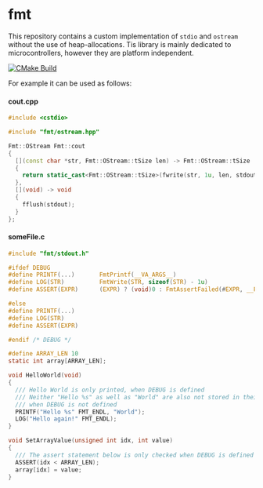 # fmt

This repository contains a custom implementation of `stdio` and `ostream` without the use of heap-allocations.
Tis library is mainly dedicated to microcontrollers, however they are platform independent.

[![CMake Build](https://github.com/schellek/fmt/actions/workflows/cmake.yml/badge.svg)](https://github.com/schellek/fmt/actions/workflows/cmake.yml)

For example it can be used as follows:
#### cout.cpp
```c++
#include <cstdio>

#include "fmt/ostream.hpp"

Fmt::OStream Fmt::cout
{
  [](const char *str, Fmt::OStream::tSize len) -> Fmt::OStream::tSize
  {
    return static_cast<Fmt::OStream::tSize>(fwrite(str, 1u, len, stdout));
  },
  [](void) -> void
  {
    fflush(stdout);
  }
};
```

#### someFile.c
```c
#include "fmt/stdout.h"

#ifdef DEBUG
#define PRINTF(...)       FmtPrintf(__VA_ARGS__)
#define LOG(STR)          FmtWrite(STR, sizeof(STR) - 1u)
#define ASSERT(EXPR)      (EXPR) ? (void)0 : FmtAssertFailed(#EXPR, __FILE__, __LINE__)

#else
#define PRINTF(...)
#define LOG(STR)
#define ASSERT(EXPR)

#endif /* DEBUG */

#define ARRAY_LEN 10
static int array[ARRAY_LEN];

void HelloWorld(void)
{
  /// Hello World is only printed, when DEBUG is defined
  /// Neither "Hello %s" as well as "World" are also not stored in their corresponding section
  /// when DEBUG is not defined
  PRINTF("Hello %s" FMT_ENDL, "World");
  LOG("Hello again!" FMT_ENDL);
}

void SetArrayValue(unsigned int idx, int value)
{
  /// The assert statement below is only checked when DEBUG is defined
  ASSERT(idx < ARRAY_LEN);
  array[idx] = value;
}
```
